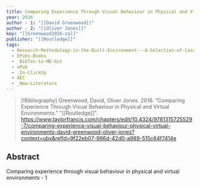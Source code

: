```yaml
---
title: Comparing Experience Through Visual Behaviour in Physical and Virtual Environments
year: 2016
author - 1: "[[David Greenwood]]"
author - 2: "[[Oliver Jones]]"
key: "[[Greenwood2016-za]]"
publisher: "[[Routledge]]"
tags:
  - Research-Methodology-in-the-Built-Environment---A-Selection-of-Case-Studies
  - EPubs-Books
  - _BibTex-to-MD-Git
  - ePub
  - _In-ClickUp
  - AEC
  - _New-Literature
---
```


> [!Bibliography]
> Greenwood, David, Oliver Jones. 2016. “Comparing Experience Through Visual Behaviour in Physical and Virtual Environments.” "[[Routledge]]". https://www.taylorfrancis.com/chapters/edit/10.4324/9781315725529-7/comparing-experience-visual-behaviour-physical-virtual-environments-david-greenwood-oliver-jones?context=ubx&refId=9f22eb07-986d-42d0-a989-515c64f7414e

## Abstract
Comparing experience through visual behaviour in physical and virtual environments - 1
